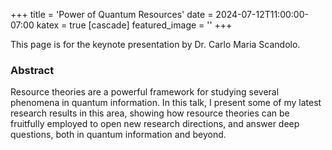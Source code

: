 +++
title = 'Power of Quantum Resources'
date = 2024-07-12T11:00:00-07:00
katex = true
[cascade]
  featured_image = ''
+++

This page is for the keynote presentation by Dr. Carlo Maria Scandolo.

### Abstract

Resource theories are a powerful framework for studying several
phenomena in quantum information. In this talk, I present some of my
latest research results in this area, showing how resource theories can
be fruitfully employed to open new research directions, and answer deep
questions, both in quantum information and beyond.
